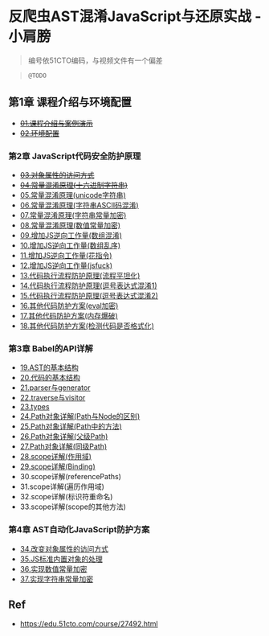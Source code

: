 # 反爬虫AST混淆JavaScript与还原实战 - 小肩膀

> 编号依51CTO编码，与视频文件有一个偏差

> `@TODO`

## 第1章 课程介绍与环境配置

* ~~[01.课程介绍与案例演示](./01/)~~
* ~~[02.环境配置](./02/)~~

### 第2章 JavaScript代码安全防护原理

* ~~[03.对象属性的访问方式](./03/)~~
* ~~[04.常量混淆原理(十六进制字符串)](./04/)~~
* [05.常量混淆原理(unicode字符串)](./05/)
* [06.常量混淆原理(字符串ASCII码混淆)](./06/)
* [07.常量混淆原理(字符串常量加密)](./07/)
* [08.常量混淆原理(数值常量加密)](./08/)
* [09.增加JS逆向工作量(数组混淆)](./09/)
* [10.增加JS逆向工作量(数组乱序)](./10)
* [11.增加JS逆向工作量(花指令)](./11/)
* [12.增加JS逆向工作量(jsfuck)](./12/)
* [13.代码执行流程防护原理(流程平坦化)](./13/)
* [14.代码执行流程防护原理(逗号表达式混淆1)](./14/)
* [15.代码执行流程防护原理(逗号表达式混淆2)](./15/)
* [16.其他代码防护方案(eval加密)](./16/)
* [17.其他代码防护方案(内存爆破)](./17/)
* [18.其他代码防护方案(检测代码是否格式化)](./18/)

### 第3章 Babel的API详解

* [19.AST的基本结构](./19/)
* [20.代码的基本结构](./20/)
* [21.parser与generator](./21/)
* [22.traverse与visitor](./22/)
* [23.types](./23/)
* [24.Path对象详解(Path与Node的区别)](./24/)
* [25.Path对象详解(Path中的方法)](./25/)
* [26.Path对象详解(父级Path)](./26/)
* [27.Path对象详解(同级Path)](./27/)
* [28.scope详解(作用域)](./28/)
* [29.scope详解(Binding)](./29/)
* 30.scope详解(referencePaths)
* 31.scope详解(遍历作用域)
* 32.scope详解(标识符重命名)
* 33.scope详解(scope的其他方法)

### 第4章 AST自动化JavaScript防护方案

* [34.改变对象属性的访问方式](./34/)
* [35.JS标准内置对象的处理](./35/)
* [36.实现数值常量加密](./36/)
* [37.实现字符串常量加密](./37/)

## Ref

* <https://edu.51cto.com/course/27492.html>